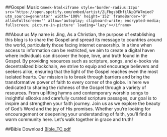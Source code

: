 ##Gospel Music
`Gmeek-html<iframe style='border-radius:12px' src='https://open.spotify.com/embed/artist/2LFbgsbEhfilNpQYW7mied?utm_source=generator' width='100%' height='152' frameBorder='0' allowfullscreen='' allow='autoplay; clipboard-write; encrypted-media; fullscreen; picture-in-picture' loading='lazy'></iframe>`

##About us
My name is Jing, As a Christian, the purpose of establishing this blog is to share the Gospel and spread its message to countries around the world, particularly those facing internet censorship. In a time when access to information can be restricted, we aim to create a digital haven where individuals can discover the hope, love, and truth found in the Gospel. By providing resources such as scripture, songs, and e-books via decentralized blockchain, we strive to equip and encourage believers and seekers alike, ensuring that the light of the Gospel reaches even the most isolated hearts. Our mission is to break through barriers and bring the transformative power of faith to every corner of the globe. In here we dedicated to sharing the richness of the Gospel through a variety of resources. From uplifting hymns and contemporary worship songs to insightful eBooks and carefully curated scripture passages, our goal is to inspire and strengthen your faith journey. Join us as we explore the beauty of God’s Word and the joy of His promises. Whether you’re looking for encouragement or deepening your understanding of faith, you’ll find a warm community here. Let’s walk together in grace and truth! 


##Bible Download
[Bible_TC.pdf](https://github.com/user-attachments/files/19458005/Bible_TC.pdf)



